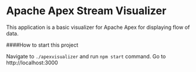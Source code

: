 # Apache Apex Stream Visualizer

This application is a basic visualizer for Apache Apex for displaying flow of data.

####How to start this project

Navigate to `./apexvisualizer` and run `npm start` command. Go to http://localhost:3000
